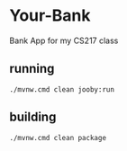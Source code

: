 # Your-Bank

Bank App for my CS217 class

## running

    ./mvnw.cmd clean jooby:run

## building

    ./mvnw.cmd clean package

